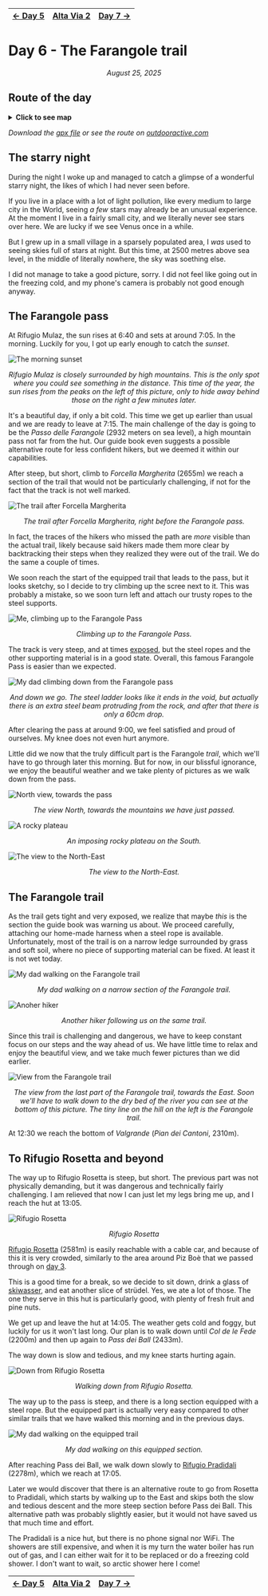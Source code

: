 <table style="width: 100%; table-layout: fixed;"> <thead> <tr>
	<th style="text-align: left"> <a href="../day5">← Day 5</a> </th>
	<th style="text-align: center"> <a href="../">Alta Via 2</a> </th>
	<th style="text-align: right"> <a href="../day7">Day 7 →</a> </th>
</tr> </thead> </table>

# Day 6 - The Farangole trail

<p align="center"><em>August 25, 2025</em></p>

## Route of the day

<details>
<summary><strong>Click to see map</strong></summary>
<img src="../img/25-0000-map.png">
</details>

*Download the [gpx file](../gpx/av2-day6.gpx) or see the route on
[outdooractive.com](https://www.outdooractive.com/en/route/hiking-trail/province-of-belluno/-2025-alta-via-2-day-6/325542632/?share=%7E3zdmb4fp%244ossqbdc)*

## The starry night

During the night I woke up and managed to catch a glimpse of a wonderful
starry night, the likes of which I had never seen before.

If you live in a place with a lot of light pollution, like every medium
to large city in the World, seeing *a few* stars may already be an unusual
experience.  At the moment I live in a fairly small city, and we literally
never see stars over here. We are lucky if we see Venus once in a while.

But I grew up in a small village in a sparsely populated area, I *was*
used to seeing skies full of stars at night. But this time, at 2500
metres above sea level, in the middle of literally nowhere, the sky was
soething else.

I did not manage to take a good picture, sorry. I did not feel like
going out in the freezing cold, and my phone's camera is probably not
good enough anyway.

## The Farangole pass

At Rifugio Mulaz, the sun rises at 6:40 and sets at around 7:05.
In the morning. Luckily for you, I got up early enough to catch
the *sunset*.

![The morning sunset](../img/25-0707-sunset.jpg)

<p align="center"><em>
Rifugio Mulaz is closely surrounded by high mountains.  This is the
only spot where you could see something in the distance.  This time
of the year, the sun rises from the peaks on the left of this picture,
only to hide away behind those on the right a few minutes later.
</em></p>

It's a beautiful day, if only a bit cold. This time we get up earlier than
usual and we are ready to leave at 7:15. The main challenge of the day
is going to be the *Passo delle Farangole* (2932 meters on sea level),
a high mountain pass not far from the hut. Our guide book even suggests
a possible alternative route for less confident hikers, but we deemed
it within our capabilities.

After steep, but short, climb to *Forcella Margherita* (2655m) we reach a
section of the trail that would not be particularly challenging, if
not for the fact that the track is not well marked.

![The trail after Forcella Margherita](../img/25-0740-after-forcella-margherita.jpg)

<p align="center"><em>
The trail after Forcella Margherita, right before the Farangole pass.
</em></p>

In fact, the traces of the hikers who missed the path are *more* visible
than the actual trail, likely because said hikers made them more clear
by backtracking their steps when they realized they were out of the
trail. We do the same a couple of times.

We soon reach the start of the equipped trail that leads to the pass,
but it looks sketchy, so I decide to try climbing up the scree next to
it. This was probably a mistake, so we soon turn left and attach our
trusty ropes to the steel supports.

![Me, climbing up to the Farangole Pass](../img/25-0830-up-to-farangole-pass.jpg)

<p align="center"><em>Climbing up to the Farangole Pass.</em></p>

The track is very steep, and at times
[exposed](https://en.wikipedia.org/wiki/Exposure_%28heights%29), but the
steel ropes and the other supporting material is in a good state.
Overall, this famous Farangole Pass is easier than we expected.

![My dad climbing down from the Farangole pass](../img/25-0851-down-from-farangole.jpg)

<p align="center"><em>
And down we go. The steel ladder looks like it ends in the void,
but actually there is an extra steel beam protruding from the
rock, and after that there is only a 60cm drop.
</em></p>

After clearing the pass at around 9:00, we feel satisfied and proud of
ourselves. My knee does not even hurt anymore.

Little did we now that the truly difficult part is the Farangole *trail*,
which we'll have to go through later this morning.  But for now, in our
blissful ignorance, we enjoy the beautiful weather and we take plenty
of pictures as we walk down from the pass.

![North view, towards the pass](../img/25-0910-blue-sky.jpg)

<p align="center"><em>
The view North, towards the mountains we have just passed.
</em></p>

![A rocky plateau](../img/25-1009-rocky-plateau.jpg)

<p align="center"><em>An imposing rocky plateau on the South.</em></p>

![The view to the North-East](../img/25-1019-north-east.jpg)

<p align="center"><em>The view to the North-East.</em></p>

## The Farangole trail

As the trail gets tight and very exposed, we realize that maybe
*this* is the section the guide book was warning us about. We
proceed carefully, attaching our home-made harness when a steel rope
is available. Unfortunately, most of the trail is on a narrow ledge
surrounded by grass and soft soil, where no piece of supporting material
can be fixed. At least it is not wet today.

![My dad walking on the Farangole trail](../img/25-1109-dad-farangole.jpg)

<p align="center"><em>
My dad walking on a narrow section of the Farangole trail.
</em></p>

![Anoher hiker](../img/25-1141-hiker.jpg)

<p align="center"><em>Another hiker following us on the same trail.</em></p>

Since this trail is challenging and dangerous, we have to keep
constant focus on our steps and the way ahead of us. We have little
time to relax and enjoy the beautiful view, and we take much fewer
pictures than we did earlier.

![View from the Farangole trail](../img/25-1158-view.jpg)

<p align="center"><em>
The view from the last part of the Farangole trail, towards
the East. Soon we'll have to walk down to the dry bed of the
river you can see at the bottom of this picture. The tiny line
on the hill on the left is the Farangole trail.
</em></p>

At 12:30 we reach the bottom of *Valgrande* (*Pian dei Cantoni*, 2310m).

## To Rifugio Rosetta and beyond

The way up to Rifugio Rosetta is steep, but short. The previous
part was not physically demanding, but it was dangerous and
technically fairly challenging. I am relieved that now I can just
let my legs bring me up, and I reach the hut at 13:05.

![Rifugio Rosetta](../img/25-1321-rosetta.jpg)

<p align="center"><em>Rifugio Rosetta</em></p>

[Rifugio Rosetta](https://www.rifugiorosetta.it) (2581m) is easily
reachable with a cable car, and because of this it is very crowded,
similarly to the area around Piz Boè that we passed through on
[day 3](../day3).

This is a good time for a break, so we decide to sit down, drink
a glass of [skiwasser](https://en.wikipedia.org/wiki/Skiwasser), and
eat another slice of strüdel. Yes, we ate a lot of those. The one
they serve in this hut is particularly good, with plenty of fresh
fruit and pine nuts.

We get up and leave the hut at 14:05.  The weather gets cold and foggy,
but luckily for us it won't last long.  Our plan is to walk down until
*Col de le Fede* (2200m) and then up again to *Pass dei Ball* (2433m).

The way down is slow and tedious, and my knee starts hurting again.

![Down from Rifugio Rosetta](../img/25-1519-down-from-rosetta.jpg)

<p align="center"><em>Walking down from Rifugio Rosetta.</em></p>

The way up to the pass is steep, and there is a long section equipped
with a steel rope. But the equipped part is actually very easy compared
to other similar trails that we have walked this morning and in the
previous days.

![My dad walking on the equipped trail](../img/25-1606-rope.jpg)

<p align="center"><em>My dad walking on this equipped section.</em></p>

After reaching Pass dei Ball, we walk down slowly to
[Rifugio Pradidali](https://www.rifugiopradidali.com/eng/Home.html)
(2278m), which we reach at 17:05.

Later we would discover that there is an alternative route to
go from Rosetta to Pradidali, which starts by walking up to the
East and skips both the slow and tedious descent and the
more steep section before Pass dei Ball. This alternative path was
probably slightly easier, but it would not have saved us that much
time and effort.

The Pradidali is a nice hut, but there is no phone signal nor WiFi.
The showers are still expensive, and when it is my turn the water boiler
has run out of gas, and I can either wait for it to be replaced or do a
freezing cold shower. I don't want to wait, so arctic shower here I come!

<table style="width: 100%; table-layout: fixed;"> <thead> <tr>
	<th style="text-align: left"> <a href="../day5">← Day 5</a> </th>
	<th style="text-align: center"> <a href="../">Alta Via 2</a> </th>
	<th style="text-align: right"> <a href="../day7">Day 7 →</a> </th>
</tr> </thead> </table>






